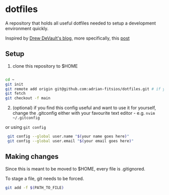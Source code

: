 # dotfiles

A repository that holds all useful dotfiles needed to setup a development environment quickly.

Inspired by [Drew DeVault's blog](https://drewdevault.com/), more specifically, this [post](https://drewdevault.com/2019/12/30/dotfiles.html)

## Setup 
1) clone this repository to $HOME 
```sh

cd ~
git init
git remote add origin git@github.com:adrian-fitsios/dotfiles.git # if you're using https auth method, replace this line with `git remote add origin https://github.com/adrian-fitsios/dotfiles.git`
git fetch
git checkout -f main
```

2) (optional) if you find this config useful and want to use it for yourself, change the .gitconfig
either with your favourite text editor - e.g. `nvim ~/.gitconfig`

or using `git config`

```sh
 git config --global user.name "$(your name goes here)"
 git config --global user.email "$(your email goes here)"
```

## Making changes

Since this is meant to be moved to $HOME, every file is .gitignored. 

To stage a file, git needs to be forced.

```sh
git add -f $(PATH_TO_FILE)
```
